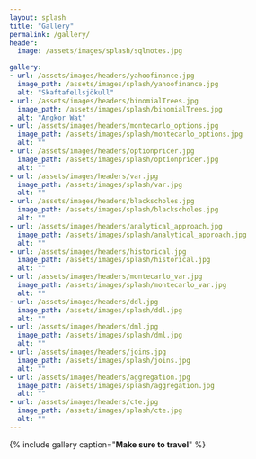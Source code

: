 ```yaml
---
layout: splash
title: "Gallery"
permalink: /gallery/
header:
  image: /assets/images/splash/sqlnotes.jpg

gallery:
- url: /assets/images/headers/yahoofinance.jpg
  image_path: /assets/images/splash/yahoofinance.jpg
  alt: "Skaftafellsjökull"
- url: /assets/images/headers/binomialTrees.jpg
  image_path: /assets/images/splash/binomialTrees.jpg
  alt: "Angkor Wat"
- url: /assets/images/headers/montecarlo_options.jpg
  image_path: /assets/images/splash/montecarlo_options.jpg
  alt: ""
- url: /assets/images/headers/optionpricer.jpg
  image_path: /assets/images/splash/optionpricer.jpg
  alt: ""    
- url: /assets/images/headers/var.jpg
  image_path: /assets/images/splash/var.jpg
  alt: ""    
- url: /assets/images/headers/blackscholes.jpg
  image_path: /assets/images/splash/blackscholes.jpg
  alt: ""    
- url: /assets/images/headers/analytical_approach.jpg
  image_path: /assets/images/splash/analytical_approach.jpg
  alt: ""       
- url: /assets/images/headers/historical.jpg
  image_path: /assets/images/splash/historical.jpg
  alt: ""     
- url: /assets/images/headers/montecarlo_var.jpg
  image_path: /assets/images/splash/montecarlo_var.jpg
  alt: ""   
- url: /assets/images/headers/ddl.jpg
  image_path: /assets/images/splash/ddl.jpg
  alt: ""    
- url: /assets/images/headers/dml.jpg
  image_path: /assets/images/splash/dml.jpg
  alt: ""   
- url: /assets/images/headers/joins.jpg
  image_path: /assets/images/splash/joins.jpg
  alt: ""    
- url: /assets/images/headers/aggregation.jpg
  image_path: /assets/images/splash/aggregation.jpg
  alt: ""      
- url: /assets/images/headers/cte.jpg
  image_path: /assets/images/splash/cte.jpg
  alt: ""       
---
```


{% include gallery caption="__Make sure to travel__" %}



